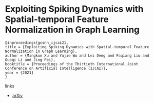 # Exploiting Spiking Dynamics with Spatial-temporal Feature Normalization in Graph Learning

```
@inproceedings{gcsnn_ijcai21,
title = {Exploiting Spiking Dynamics with Spatial-temporal Feature Normalization in Graph Learning},
author = {Mingkun Xu and Yujie Wu and Lei Deng and Faqiang Liu and Guoqi Li and Jing Pei},
booktitle = {Proceedings of the Thirtieth International Joint Conference on Artificial Intelligence (IJCAI)},
year = {2021}
}
```

links
- [arXiv](https://arxiv.org/abs/2107.06865)
